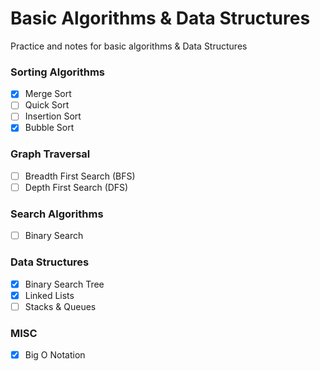 # Basic Algorithms & Data Structures

Practice and notes for basic algorithms & Data Structures

### Sorting Algorithms
- [x] Merge Sort
- [ ] Quick Sort
- [ ] Insertion Sort
- [x] Bubble Sort

### Graph Traversal
- [ ] Breadth First Search (BFS)
- [ ] Depth First Search (DFS)

### Search Algorithms
- [ ] Binary Search

### Data Structures 
- [x] Binary Search Tree
- [x] Linked Lists
- [ ] Stacks & Queues

### MISC
- [x] Big O Notation

